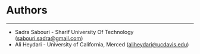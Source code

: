 # Authors #

----------
- Sadra Sabouri - Sharif University Of Technology ([sabouri.sadra@gmail.com](mailto:sabouri.sadra@gmail.com))
- Ali Heydari - University of California, Merced ([aliheydari@ucdavis.edu](mailto:aliheydari@ucdavis.edu))
